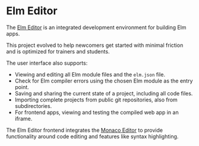 # Elm Editor

The [Elm Editor](https://github.com/elm-fullstack/elm-fullstack/tree/master/implement/example-apps/elm-editor) is an integrated development environment for building Elm apps.

This project evolved to help newcomers get started with minimal friction and is optimized for trainers and students.

The user interface also supports:

+ Viewing and editing all Elm module files and the `elm.json` file.
+ Check for Elm compiler errors using the chosen Elm module as the entry point.
+ Saving and sharing the current state of a project, including all code files.
+ Importing complete projects from public git repositories, also from subdirectories.
+ For frontend apps, viewing and testing the compiled web app in an iframe.

The Elm Editor frontend integrates the [Monaco Editor](https://microsoft.github.io/monaco-editor/) to provide functionality around code editing and features like syntax highlighting.
